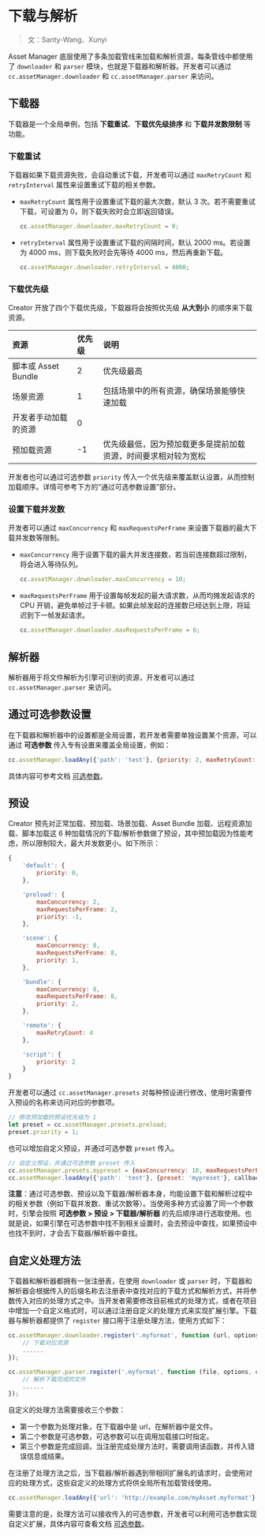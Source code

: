 # 下载与解析

> 文：Santy-Wang、Xunyi

Asset Manager 底层使用了多条加载管线来加载和解析资源，每条管线中都使用了 `downloader` 和 `parser` 模块，也就是下载器和解析器。开发者可以通过 `cc.assetManager.downloader` 和 `cc.assetManager.parser` 来访问。

## 下载器

下载器是一个全局单例，包括 **下载重试**、**下载优先级排序** 和 **下载并发数限制** 等功能。

### 下载重试

下载器如果下载资源失败，会自动重试下载，开发者可以通过 `maxRetryCount` 和 `retryInterval` 属性来设置重试下载的相关参数。

- `maxRetryCount` 属性用于设置重试下载的最大次数，默认 3 次。若不需要重试下载，可设置为 0，则下载失败时会立即返回错误。

  ```js
  cc.assetManager.downloader.maxRetryCount = 0;
  ```

- `retryInterval` 属性用于设置重试下载的间隔时间，默认 2000 ms。若设置为 4000 ms，则下载失败时会先等待 4000 ms，然后再重新下载。

  ```js
  cc.assetManager.downloader.retryInterval = 4000;
  ```

### 下载优先级

Creator 开放了四个下载优先级，下载器将会按照优先级 **从大到小** 的顺序来下载资源。

| 资源 | 优先级 | 说明 |
| :-- | :---- | :--- |
| 脚本或 Asset Bundle  | 2  | 优先级最高 |
| 场景资源             | 1  | 包括场景中的所有资源，确保场景能够快速加载 |
| 开发者手动加载的资源   | 0  |  |
| 预加载资源           | -1 | 优先级最低，因为预加载更多是提前加载资源，时间要求相对较为宽松 |

开发者也可以通过可选参数 `priority` 传入一个优先级来覆盖默认设置，从而控制加载顺序。详情可参考下方的“通过可选参数设置”部分。

### 设置下载并发数

开发者可以通过 `maxConcurrency` 和 `maxRequestsPerFrame` 来设置下载器的最大下载并发数等限制。

- `maxConcurrency` 用于设置下载的最大并发连接数，若当前连接数超过限制，将会进入等待队列。

  ```js
  cc.assetManager.downloader.maxConcurrency = 10;
  ```

- `maxRequestsPerFrame` 用于设置每帧发起的最大请求数，从而均摊发起请求的 CPU 开销，避免单帧过于卡顿。如果此帧发起的连接数已经达到上限，将延迟到下一帧发起请求。

  ```js
  cc.assetManager.downloader.maxRequestsPerFrame = 6;
  ```

## 解析器

解析器用于将文件解析为引擎可识别的资源，开发者可以通过 `cc.assetManager.parser` 来访问。

## 通过可选参数设置

在下载器和解析器中的设置都是全局设置，若开发者需要单独设置某个资源，可以通过 **可选参数** 传入专有设置来覆盖全局设置，例如：

```js
cc.assetManager.loadAny({'path': 'test'}, {priority: 2, maxRetryCount: 1, maxConcurrency: 10}, callback);
```

具体内容可参考文档 [可选参数](options.md)。

## 预设

Creator 预先对正常加载、预加载、场景加载、Asset Bundle 加载、远程资源加载、脚本加载这 6 种加载情况的下载/解析参数做了预设，其中预加载因为性能考虑，所以限制较大，最大并发数更小。如下所示：

```js
{
    'default': {
        priority: 0,
    },

    'preload': {
        maxConcurrency: 2, 
        maxRequestsPerFrame: 2,
        priority: -1,
    },

    'scene': {
        maxConcurrency: 8, 
        maxRequestsPerFrame: 8,
        priority: 1,
    },

    'bundle': {
        maxConcurrency: 8, 
        maxRequestsPerFrame: 8,
        priority: 2,
    },

    'remote': {
        maxRetryCount: 4
    },

    'script': {
        priority: 2
    }
}
```

开发者可以通过 `cc.assetManager.presets` 对每种预设进行修改，使用时需要传入预设的名称来访问对应的参数项。

```js
// 修改预加载的预设优先级为 1
let preset = cc.assetManager.presets.preload;
preset.priority = 1;
```

也可以增加自定义预设，并通过可选参数 `preset` 传入。

```js
// 自定义预设，并通过可选参数 preset 传入
cc.assetManager.presets.mypreset = {maxConcurrency: 10, maxRequestsPerFrame: 6};
cc.assetManager.loadAny({'path': 'test'}, {preset: 'mypreset'}, callback);
```

**注意**：通过可选参数、预设以及下载器/解析器本身，均能设置下载和解析过程中的相关参数（例如下载并发数、重试次数等）。当使用多种方式设置了同一个参数时，引擎会按照 **可选参数 > 预设 > 下载器/解析器** 的先后顺序进行选取使用。也就是说，如果引擎在可选参数中找不到相关设置时，会去预设中查找，如果预设中也找不到时，才会去下载器/解析器中查找。

## 自定义处理方法

下载器和解析器都拥有一张注册表，在使用 `downloader` 或 `parser` 时，下载器和解析器会根据传入的后缀名称去注册表中查找对应的下载方式和解析方式，并将参数传入对应的处理方式之中。当开发者需要修改目前格式的处理方式，或者在项目中增加一个自定义格式时，可以通过注册自定义的处理方式来实现扩展引擎。下载器与解析器都提供了 `register` 接口用于注册处理方法，使用方式如下：

```js
cc.assetManager.downloader.register('.myformat', function (url, options, callback) {
    // 下载对应资源
    ......
});

cc.assetManager.parser.register('.myformat', function (file, options, callback) {
    // 解析下载完成的文件
    ......
});
```

自定义的处理方法需要接收三个参数：
- 第一个参数为处理对象，在下载器中是 url，在解析器中是文件。
- 第二个参数是可选参数，可选参数可以在调用加载接口时指定。
- 第三个参数是完成回调，当注册完成处理方法时，需要调用该函数，并传入错误信息或结果。

在注册了处理方法之后，当下载器/解析器遇到带相同扩展名的请求时，会使用对应的处理方式，这些自定义的处理方式将供全局所有加载管线使用。

```js
cc.assetManager.loadAny({'url': 'http://example.com/myAsset.myformat'}, callback);
```

需要注意的是，处理方法可以接收传入的可选参数，开发者可以利用可选参数实现自定义扩展，具体内容可查看文档 [可选参数](options.md#%E6%89%A9%E5%B1%95%E5%BC%95%E6%93%8E)。
